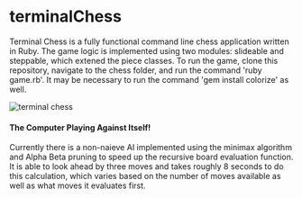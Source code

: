 # terminalChess

Terminal Chess is a fully functional command line chess application written in Ruby.
The game logic is implemented using two modules: slideable and steppable, which extened the piece classes. 
To run the game, clone this repository, navigate to the chess folder, and run the command 'ruby game.rb'.
It may be necessary to run the command 'gem install colorize' as well. 

![terminal chess](giphy.gif)

#### The Computer Playing Against Itself!

Currently there is a non-naieve AI implemented using the minimax algorithm and Alpha Beta pruning to speed up the recursive board evaluation function.  It is able to look ahead by three moves and takes roughly 8 seconds to do this calculation, which varies based on the number of moves available as well as what moves it evaluates first.



